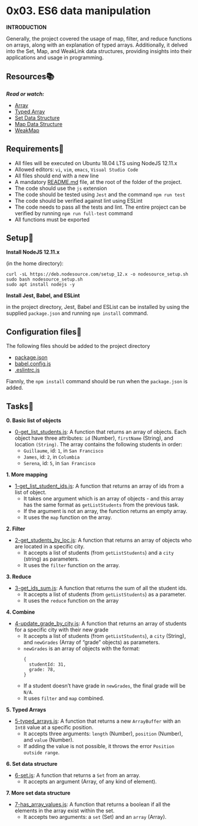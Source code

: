 # 0x03. ES6 data manipulation

**INTRODUCTION**

Generally, the project covered the usage of map, filter, and reduce functions on arrays, along with an explanation of typed arrays. Additionally, it delved into the Set, Map, and WeakLink data structures, providing insights into their applications and usage in programming.

## Resources:books:
***Read or watch:***
- [Array](https://developer.mozilla.org/en-US/docs/Web/JavaScript/Reference/Global_Objects/Array)
- [Typed Array](https://developer.mozilla.org/en-US/docs/Web/JavaScript/Guide/Typed_arrays)
- [Set Data Structure](https://developer.mozilla.org/en-US/docs/Web/JavaScript/Reference/Global_Objects/Set)
- [Map Data Structure](https://developer.mozilla.org/en-US/docs/Web/JavaScript/Reference/Global_Objects/Map)
- [WeakMap](https://developer.mozilla.org/en-US/docs/Web/JavaScript/Reference/Global_Objects/WeakMap)

## Requirements:round_pushpin:
- All files will be executed on Ubuntu 18.04 LTS using NodeJS 12.11.x
- Allowed editors: `vi`, `vim`, `emacs`, `Visual Studio Code`
- All files should end with a new line
- A mandatory [README.md](./README.md) file, at the root of the folder of the project.
- The code should use the `js` extension
- The code should be tested using `Jest` and the command `npm run test`
- The code should be verified against lint using ESLint
- The code needs to pass all the tests and lint. The entire project can be verified by  running `npm run full-test` command
- All functions must be exported

## Setup:wrench:
**Install NodeJS 12.11.x**

(in the home directory):

```
curl -sL https://deb.nodesource.com/setup_12.x -o nodesource_setup.sh
sudo bash nodesource_setup.sh
sudo apt install nodejs -y
```
**Install Jest, Babel, and ESLint**

in the project directory, Jest, Babel and ESList can be installed by using the supplied `package.json` and running `npm install` command.

## Configuration files:toolbox:

The following files should be added to the project directory

- [package.json](./package.json)
- [babel.config.js](./babel.config.js)
- [.eslintrc.js](./.eslintrc.js)

Fiannly, the `npm install` command should be run when the `package.json` is added.

## Tasks:page_with_curl:
**0. Basic list of objects**
- [0-get_list_students.js](./0-get_list_students.js): A function that returns an array of objects.
Each object have three attributes: `id` (Number), `firstName` (String), and location `(String)`.
The array contains the following students in order:
  - `Guillaume`, id: `1`, in `San Francisco`
  - `James`, id: `2`, in `Columbia`
  - `Serena`, id: `5`, in `San Francisco`

**1. More mapping**
- [1-get_list_student_ids.js](./1-get_list_student_ids.js): A function that returns an array of ids from a list of object.
  - It takes one argument which is an array of objects - and this array has the same format as `getListStudents` from the previous task.
  - If the argument is not an array, the function returns an empty array.
  - It uses the `map` function on the array.

**2. Filter**
- [2-get_students_by_loc.js](./2-get_students_by_loc.js): A function that returns an array of objects who are located in a specific city.
  - It accepts a list of students (from `getListStudents`) and a `city` (string) as parameters.
  - It uses the `filter` function on the array.

**3. Reduce**
- [3-get_ids_sum.js](./3-get_ids_sum.js): A function that returns the sum of all the student ids.
  - It accepts a list of students (from `getListStudents`) as a parameter.
  - It uses the `reduce` function on the array

**4. Combine**
- [4-update_grade_by_city.js](./4-update_grade_by_city.js): A function that returns an array of students for a specific city with their new grade
  - It accepts a list of students (from `getListStudents`), a `city` (String), and `newGrades` (Array of “grade” objects) as parameters.
  - `newGrades` is an array of objects with the format:
    ```
    {
      studentId: 31,
      grade: 78,
    }
    ```
  - If a student doesn’t have grade in `newGrades`, the final grade will be `N/A`.
  - It uses `filter` and `map` combined.

**5. Typed Arrays**
- [5-typed_arrays.js](./5-typed_arrays.js): A function that returns a new `ArrayBuffer` with an `Int8` value at a specific position.
  - It accepts three arguments: `length` (Number), `position` (Number), and `value` (Number).
  - If adding the value is not possible, it throws the error `Position outside range`.

**6. Set data structure**
- [6-set.js](./6-set.js): A function that returns a `Set` from an array.
  - It accepts an argument (Array, of any kind of element).

**7. More set data structure**
- [7-has_array_values.js](./7-has_array_values.js): A function that returns a boolean if all the elements in the array exist within the set.
  - It accepts two arguments: a `set` (Set) and an `array` (Array).
